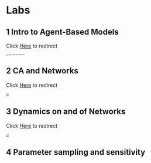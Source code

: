 # Labs

## 1 Intro to Agent-Based Models

Click [Here](https://github.com/HumblePasty/complex-modelling/tree/master/Labs/1%20Intro%20to%20Agent-Based%20Models) to redirect

<img src="https://rsdonkeyrepo1.oss-cn-hangzhou.aliyuncs.com/img/image-20240126221817738.png" alt="image-20240126221817738" style="zoom: 25%;" />



## 2 CA and Networks

Click [Here](https://github.com/HumblePasty/complex-modelling/tree/master/Labs/2%20CA%20and%20Networks) to redirect

<img src="https://rsdonkeyrepo1.oss-cn-hangzhou.aliyuncs.com/img/ant100samples.png" style="zoom:50%;" />



## 3 Dynamics on and of Networks

Click [Here](https://github.com/HumblePasty/complex-modelling/tree/master/Labs/3%20Dynamics%20on%20and%20of%20Networks) to redirect

<img src="https://rsdonkeyrepo1.oss-cn-hangzhou.aliyuncs.com/img/Problem1C.png" style="zoom:50%;" />



## 4 Parameter sampling and sensitivity
